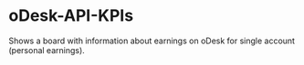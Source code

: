 oDesk-API-KPIs
==============

Shows a board with information about earnings on oDesk for single account (personal earnings).
